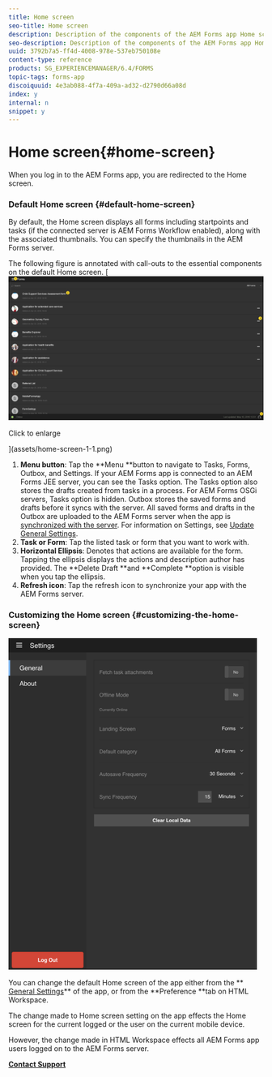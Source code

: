 ```yaml
---
title: Home screen
seo-title: Home screen
description: Description of the components of the AEM Forms app Home screen
seo-description: Description of the components of the AEM Forms app Home screen
uuid: 3792b7a5-ff4d-4008-978e-537eb750108e
content-type: reference
products: SG_EXPERIENCEMANAGER/6.4/FORMS
topic-tags: forms-app
discoiquuid: 4e3ab088-4f7a-409a-ad32-d2790d66a08d
index: y
internal: n
snippet: y
---
```


# Home screen{#home-screen}

When you log in to the AEM Forms app, you are redirected to the Home screen.

### Default Home screen {#default-home-screen}

By default, the Home screen displays all forms including startpoints and tasks (if the connected server is AEM Forms Workflow enabled), along with the associated thumbnails. You can specify the thumbnails in the AEM Forms server.

The following figure is annotated with call-outs to the essential components on the default Home screen.
[ ![Forms app home screen](assets/home-screen-1.png)

Click to enlarge

](assets/home-screen-1-1.png)

1. **Menu button**: Tap the **Menu **button to navigate to Tasks, Forms, Outbox, and Settings. If your AEM Forms app is connected to an AEM Forms JEE server, you can see the Tasks option. The Tasks option also stores the drafts created from tasks in a process. For AEM Forms OSGi servers, Tasks option is hidden. Outbox stores the saved forms and drafts before it syncs with the server. All saved forms and drafts in the Outbox are uploaded to the AEM Forms server when the app is [synchronized with the server](../../forms/using/sync-app.md). For information on Settings, see [Update General Settings](../../forms/using/update-general-settings.md). 
1. **Task or Form**: Tap the listed task or form that you want to work with.
1. **Horizontal Ellipsis**: Denotes that actions are available for the form. Tapping the ellipsis displays the actions and description author has provided. The **Delete Draft **and **Complete **option is visible when you tap the ellipsis.
1. **Refresh icon**: Tap the refresh icon to synchronize your app with the AEM Forms server.

### Customizing the Home screen {#customizing-the-home-screen}

![General Settings](assets/gen-settings.png)

You can change the default Home screen of the app either from the ** [General Settings](../../forms/using/update-general-settings.md)** of the app, or from the **Preference **tab on HTML Workspace.

The change made to Home screen setting on the app effects the Home screen for the current logged or the user on the current mobile device.

However, the change made in HTML Workspace effects all AEM Forms app users logged on to the AEM Forms server.

[**Contact Support**](https://www.adobe.com/account/sign-in.supportportal.html)
